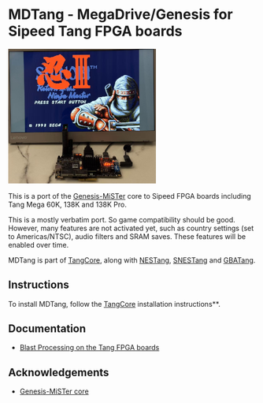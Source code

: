 
# MDTang - MegaDrive/Genesis for Sipeed Tang FPGA boards

<img src='doc/mdtang-0.1.jpg' width="300" />

This is a port of the [Genesis-MiSTer](https://github.com/MiSTer-devel/Genesis_MiSTer) core to Sipeed FPGA boards including Tang Mega 60K, 138K and 138K Pro.

This is a mostly verbatim port. So game compatibility should be good. However, many features are not activated yet, such as country settings (set to Americas/NTSC), audio filters and SRAM saves. These features will be enabled over time.

MDTang is part of [TangCore](https://github.com/nand2mario/tangcore), along with  [NESTang](https://github.com/nand2mario/nestang), [SNESTang](https://github.com/nand2mario/snestang) and [GBATang](https://github.com/nand2mario/gbatang).

## Instructions

To install MDTang, follow the [TangCore](https://github.com/nand2mario/tangcore) installation instructions**.

## Documentation

* [Blast Processing on the Tang FPGA boards](https://nand2mario.github.io/posts/2024/mdtang/)

## Acknowledgements
* [Genesis-MiSTer core](https://github.com/MiSTer-devel/Genesis_MiSTer)
